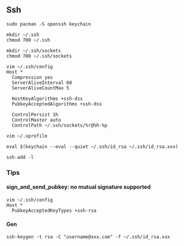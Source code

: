 ## Ssh

```
sudo pacman -S openssh keychain
```

```
mkdir ~/.ssh
chmod 700 ~/.ssh
```

```
mkdir ~/.ssh/sockets
chmod 700 ~/.ssh/sockets

vim ~/.ssh/config
Host *
  Compression yes
  ServerAliveInterval 60
  ServerAliveCountMax 5

  HostKeyAlgorithms +ssh-dss
  PubkeyAcceptedAlgorithms +ssh-dss

  ControlPersist 1h
  ControlMaster auto
  ControlPath ~/.ssh/sockets/%r@%h-%p
```

```
vim ~/.xprofile

eval $(keychain --eval --quiet ~/.ssh/id_rsa ~/.ssh/id_rsa.xxx)
```

```
ssh-add -l
```

### Tips

#### sign_and_send_pubkey: no mutual signature supported

```
vim ~/.ssh/config
Host *
  PubkeyAcceptedKeyTypes +ssh-rsa
```

#### Gen

```
ssh-keygen -t rsa -C "username@xxx.com" -f ~/.ssh/id_rsa.xxx
```
